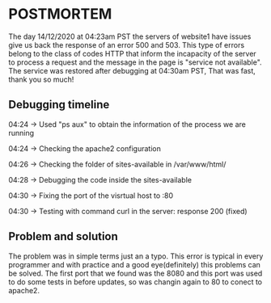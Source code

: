 # POSTMORTEM

The day 14/12/2020 at 04:23am PST the servers of website1 have issues give us back the response of an error 500 and 503. This type of errors belong to the class of codes HTTP that inform the incapacity of the server to process a request and the message in the page is "service not available". The service was restored after debugging at 04:30am PST, That was fast, thank you so much!

## Debugging timeline

04:24 -> Used "ps aux" to obtain the information of the process we are running

04:24 -> Checking the apache2 configuration

04:26 -> Checking the folder of sites-available in /var/www/html/

04:28 -> Debugging the code inside the sites-available

04:30 -> Fixing the port of the visrtual host to :80

04:30 -> Testing with command curl in the server: response 200 (fixed)

## Problem and solution

The problem was in simple terms just an a typo. This error is typical in every programmer and with practice and a good eye(definitely) this problems can be solved. The first port that we found was the 8080 and this port was used to do some tests in before updates, so was changin again to 80 to conect to apache2.